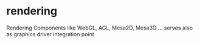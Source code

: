 # rendering
Rendering Components like WebGL, AGL, Mesa2D, Mesa3D ...
serves also as graphics driver integration point
